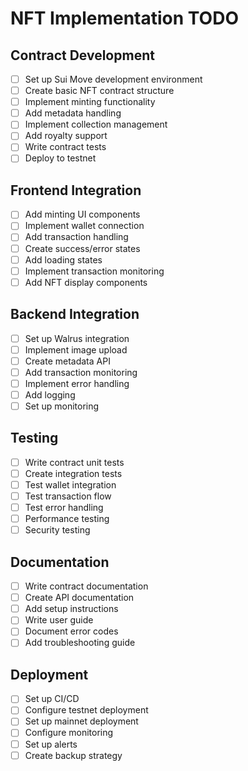 # NFT Implementation TODO

## Contract Development

- [ ] Set up Sui Move development environment
- [ ] Create basic NFT contract structure
- [ ] Implement minting functionality
- [ ] Add metadata handling
- [ ] Implement collection management
- [ ] Add royalty support
- [ ] Write contract tests
- [ ] Deploy to testnet

## Frontend Integration

- [ ] Add minting UI components
- [ ] Implement wallet connection
- [ ] Add transaction handling
- [ ] Create success/error states
- [ ] Add loading states
- [ ] Implement transaction monitoring
- [ ] Add NFT display components

## Backend Integration

- [ ] Set up Walrus integration
- [ ] Implement image upload
- [ ] Create metadata API
- [ ] Add transaction monitoring
- [ ] Implement error handling
- [ ] Add logging
- [ ] Set up monitoring

## Testing

- [ ] Write contract unit tests
- [ ] Create integration tests
- [ ] Test wallet integration
- [ ] Test transaction flow
- [ ] Test error handling
- [ ] Performance testing
- [ ] Security testing

## Documentation

- [ ] Write contract documentation
- [ ] Create API documentation
- [ ] Add setup instructions
- [ ] Write user guide
- [ ] Document error codes
- [ ] Add troubleshooting guide

## Deployment

- [ ] Set up CI/CD
- [ ] Configure testnet deployment
- [ ] Set up mainnet deployment
- [ ] Configure monitoring
- [ ] Set up alerts
- [ ] Create backup strategy
